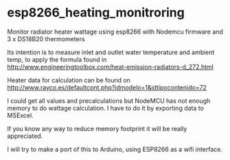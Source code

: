# esp8266_heating_monitroring
Monitor radiator heater wattage using esp8266 with Nodemcu firmware and 3 x DS18B20 thermometers

Its intention is to measure inlet and outlet water temperature and ambient temp, to apply the formula found in http://www.engineeringtoolbox.com/heat-emission-radiators-d_272.html

Heater data for calculation can be found on http://www.rayco.es/defaultcont.php?idmodelo=1&idtipocontenido=72

I could get all values and precalculations but NodeMCU has not enough memory to do wattage calculation. I have to do it by exporting data to MSExcel.

If you know any way to reduce memory footprint it will be really appreciated.

I will try to make a port of this to Arduino, using ESP8266 as a wifi interface.
